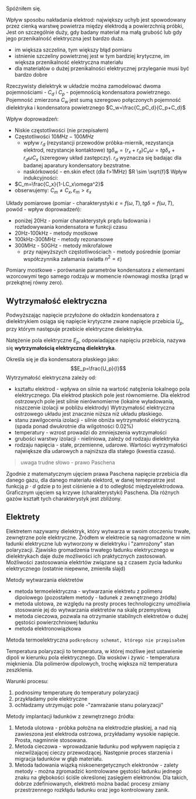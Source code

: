 Spóźniłem się.

Wpływ sposobu nakładania elektrod:
największy uchyb jest spowodowany przez cienką warstwę powietrza między elektrodą a powierzchnią próbki, Jest on szczególnie duży, gdy badany materiał ma małą grubość lub gdy jego przenikalność elektryczna jest bardzo duża.

- im większa szczelina, tym większy błąd pomiaru
- istnienie szczeliny powietrznej jest w tym bardziej krytyczne, im większa przenikalność elektryczna materiału
- dla materiałów o dużej przenikalności elektrycznej przyleganie musi być bardzo dobre

Rzeczywisty dielektryk w układzie można zamodelować dwoma pojemnościami - $C_d$ i $C_p$ - pojemnością kondensatora powietrznego. Pojemność zmierzona $C_w$ jest sumą szeregowo połączonych pojemność dielektryka i kondensatora powietrznego $C_w=\frac{C_pC_d}{C_p+C_d}$

Wpływ doprowadzeń:
- Niskie częstotliwości (nie przepisałem)
- Częstotliwości $10MHz-100MHz$
	- wpływ $r_d$ (rezystancji przewodów próbka-miernik, rezystancja elektrod, rezystancje kontaktowe) $tg\delta_w=(r_x+r_d)C_x\omega=tg\delta_x+r_d\omega C_x$ (szeregowy układ zastępczy). $r_d$ wyznacza się badając dla badanej aparatury kondensatory bezstratne.
	- naskórkowość - en.skin efect (dla f>1MHz) $R \sim \sqrt{f}$
Wpływ indukcyjności:
- $C_m=\frac{C_x}{1-LC_x\omega^2}$
- obserwujemy: $C_m \neq C_x, \varepsilon_m>\varepsilon_x$

Układy pomiarowe (pomiar - charakterystyki $\varepsilon = f(\omega, T), tg\delta = f(\omega, T)$, powód - wpływ doprowadzeń):

- poniżej 20Hz - pomiar charakterystyk prądu ładowania i rozładowywania kondensatora w funkcji czasu
- 20Hz-100kHz - metody mostkowe
- 100kHz-300MHz - metody rezonansowe
- 300MHz - 50GHz - metody mikrofalowe
	- przy najwyższych częstotliwościach - metody pośrednie (pomiar współczynnika załamania światła $n^2=\varepsilon$)

Pomiary mostkowe - porównanie parametrów kondensatora z elementami wzorcowymi tego samego rodzaju w momencie równowagi mostka (prąd w przekątnej równy zero).

## Wytrzymałość elektryczna

Podwyższając napięcie przyłożone do okładzin kondensatora z dielektrykiem osiąga się napięcie krytyczne zwane napięcie przebicia $U_p$, przy którym następuje przebicie elektryczne dielektryka.

Natężenie pola elektryczne $E_p$, odpowiadające napięciu przebicia, nazywa się **wytrzymałością elektryczną dielektryka**.

Określa się je dla kondensatora płaskiego jako:
$$E_p=\frac{U_p}{l}$$
Wytrzymałość elektryczna zależy od:

- kształtu elektrod - wpływa on silnie na wartość natężenia lokalnego pola elektrycznego. Dla elektrod płaskich pole jest równomierne. Dla elektrod ostrzowych pole jest silnie nierównomierne (lokalne wyładowania, niszczenie izolacji w pobliżu elektrody) Wytrzymałość elektryczna ostrzowego układu jest znacznie niższa niż układu płaskiego. 
- stanu zawilgocenia izolacji - silnie obniża wytrzymałość elektryczną. (spada ponad dwukrotnie dla wilgotności 0.02%)
- temperatury - wzrost prowadzi do zmniejszenia wytrzymałości
- grubości warstwy izolacji - nieliniowa, zależy od rodzaju dielektryka
- rodzaju napięcia - stałe, przemienne, udarowe. Wartości wytrzymałości największe dla udarowych a najniższa dla stałego (kwestia czasu).

> uwaga trudne słowo - prawo Paschena

Zgodnie z matematycznym ujęciem  prawa Paschena napięcie przebicia dla danego gazu, dla danego materiału elektord, w danej temepratrze jest funkcją $p\cdot d$ gdzie p to jest ciśnienie a d to odległość międzyelektrodowa. Graficznym ujęciem są krzywe (charakterystyki) Paschena. Dla różnych gazów kształt tych charakterystyk jest zbliżony.  

## Elektrety

Elektretem nazywamy dielektryk, który wytwarza w swoim otoczeniu trwałe, zewnętrzne pole elektryczne. Źródłem w elektrecie są nagromadzone w nim ładunki elektryczne lub wytworzony w dielektryku i "zamrożony" stan polaryzacji. 
Zjawisko gromadzenia trwałego ładunku elektrycznego w dielektrykach daje duże możliwości ich praktycznych zastosowań. Możliwości zastosowania elektrtów związane są z czasem życia ładunku elektrycznego (ostatnie niepewne, zmieniła slajd)

Metody wytwarzania elektretów

- metoda termoelektryczna - wytwarzanie elektretu z polimeru dipolowego (pozostałem metody - ładunek z zewnętrznego źródła)
- metoda ulotowa, ze względu na prosty proces technologiczny umożliwia stosowanie jej do wytwarzania elektretów na skalę przemysłową
- metoda cieczowa, pozwala na otrzymanie stabilnych elektretów o dużej gęstości powierzchniowej ładunku
- metoda elektronowiązkowa 

Metoda termoelektryczna `podkrędocny schemat, którego nie przepisałem` 

Temperatura polaryzacji to temperatura, w której możliwe jest ustawienie dipoli w kierunku pola elektrycznego. Dla wosków i żywic - temperatura mięknienia. Dla polimerów dipolowych, trochę większa niż temperatura zeszklenia.

Warunki procesu:

1. podnosimy temperaturę do temperatury polaryzacji
2. przykładamy pole elektryczne
3. ochładzamy utrzymując pole -"zamrażanie stanu polaryzacji"

Metody implantacji ładunków z zewnętrznego źródła:

1. Metoda ulotowa - próbka położna na elektrodzie płaskiej, a nad nią zawieszona jest elektroda ostrzowa, przykładamy wysokie napięcie. Prosta, nagminnie stosowana.  
2. Metoda cieczowa - wprowadzanie ładunku pod wpływem napięcia z niezwilżającej cieczy przewodzącej. Następnie proces starzenia i migracja ładunków w głąb materiału.
3. Metoda ładowania wiązką niskoenergetycznych elektronów - zalety metody - można zgromadzić kontrolowane gęstości ładunku jednego znaku na głębokości ściśle określonej zasięgiem elektronów. Dla takich, dobrze zdefiniowanych, elektretó można badać procesy zmiany przestrzennego rozkłądu ładunku oraz jego kontrolowany zanik. 